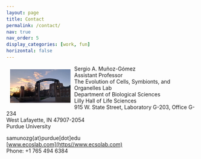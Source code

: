 ```yaml
---
layout: page
title: Contact
permalink: /contact/
nav: true
nav_order: 5
display_categories: [work, fun]
horizontal: false
---
```

<img align="right" style="float: left; padding: 10px 10px 10px 10px;" src="/assets/img/purdue_university.jpg" width="160"> 

Sergio A. Muñoz-Gómez  
  Assistant Professor  
  The Evolution of Cells, Symbionts, and Organelles Lab  
  Department of Biological Sciences  
  Lilly Hall of Life Sciences  
  915 W. State Street, Laboratory G-203, Office G-234  
  West Lafayette, IN 47907-2054  
  Purdue University  
    
  samunozg{at}purdue[dot]edu  
  [www.ecoslab.com](https//www.ecsolab.com)  
  Phone: +1 765 494 6384  
  
<script type='text/javascript' id='clustrmaps' src='//cdn.clustrmaps.com/map_v2.js?cl=ffffff&w=300&t=tt&d=diYXZcAKtfCOkQ8pRgDLsczURTqWE0zgx9fu-qnOdLk&co=2d78ad&cmo=3acc3a&cmn=ff5353&ct=ffffff'></script>

